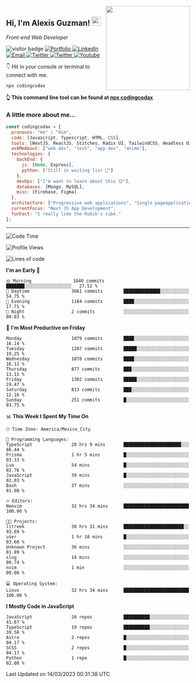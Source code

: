 <img align='right' src="https://media.giphy.com/media/M9gbBd9nbDrOTu1Mqx/giphy.gif" width="230">
<h2>Hi, I'm Alexis Guzman! <img src="https://media.giphy.com/media/hvRJCLFzcasrR4ia7z/giphy.gif" width="25px"></h2>
<p><em>Front-end Web Developer</em></p>

<p>
  <img src="https://visitor-badge.glitch.me/badge?page_id=a12989x.a12989x&left_color=black&right_color=gray" alt="visitor badge"/>
  <a href='https://www.codingcodax.dev/' target='_blank'>
    <img alt='Portfolio' src='https://img.shields.io/badge/Portfolio-black?logo=vercel&style=flat-square'>
  </a>
  <a href='https://linkedin.com/in/codingcodax/' target='_blank'>
    <img alt='LinkedIn' src='https://img.shields.io/badge/LinkedIn-black?logo=LinkedIn&style=flat-square'>
  </a>
  <a href='mailto:codingcodax@gmail.com' target='_blank'>
    <img alt='Email' src='https://img.shields.io/badge/Email-black?logo=Gmail&style=flat-square'>
  </a>
  <a href='https://twitter.com/codingcodax' target='_blank'>
    <img alt='Twitter' src='https://img.shields.io/badge/Twitter-black?logo=Twitter&style=flat-square'>
  </a>
  <a href='https://www.instagram.com/codingcodax/' target='_blank'>
    <img alt='Twitter' src='https://img.shields.io/badge/Instagram-black?logo=Instagram&style=flat-square'>
  </a>
  <a href='https://www.youtube.com/@codingcodax' target='_blank'>
    <img alt='Youtube' src='https://img.shields.io/badge/YouTube-black?logo=Youtube&style=flat-square'>
  </a>
</p>

👇 Hit in your console or terminal to connect with me.

```bash
npx codingcodax 
```
**👆 This command line tool can be found at [npx codingcodax](https://github.com/codingcodax/npx-codingcodax)**

<h3>A little more about me...</h3>

```javascript
const codingcodax = {
  pronouns: "He" | "Him",
  code: [Javascript, Typescript, HTML, CSS],
  tools: [NextJS, ReactJS, Stitches, Radix UI, TailwindCSS, Headless UI, Prisma],
  askMeAbout: ["web dev", "tech", "app dev", "anime"],
  technologies: {
    backEnd: {
      js: [Node, Express],
      python: ["Still in waiting list 🥲"]
    },
    devOps: ["I'm want to learn about this 😊"],
    databases: [Mongo, MySQL],
    misc: [Firebase, Figma]
  },
  architecture: ["Progressive web applications", "Single pageapplications"],
  currentFocus: "Next JS App Development",
  funFact: "I really like the Rubik's cube."
};
```

---

<!--START_SECTION:waka-->
![Code Time](http://img.shields.io/badge/Code%20Time-1%2C211%20hrs%2013%20mins-blue)

![Profile Views](http://img.shields.io/badge/Profile%20Views-5-blue)

![Lines of code](https://img.shields.io/badge/From%20Hello%20World%20I%27ve%20Written-6.5%20million%20lines%20of%20code-blue)

**I'm an Early 🐤** 

```text
🌞 Morning                1840 commits        ███████░░░░░░░░░░░░░░░░░░   27.52 % 
🌆 Daytime                3661 commits        ██████████████░░░░░░░░░░░   54.75 % 
🌃 Evening                1184 commits        ████░░░░░░░░░░░░░░░░░░░░░   17.71 % 
🌙 Night                  2 commits           ░░░░░░░░░░░░░░░░░░░░░░░░░   00.03 % 
```
📅 **I'm Most Productive on Friday** 

```text
Monday                   1079 commits        ████░░░░░░░░░░░░░░░░░░░░░   16.14 % 
Tuesday                  1287 commits        █████░░░░░░░░░░░░░░░░░░░░   19.25 % 
Wednesday                1078 commits        ████░░░░░░░░░░░░░░░░░░░░░   16.12 % 
Thursday                 877 commits         ███░░░░░░░░░░░░░░░░░░░░░░   13.11 % 
Friday                   1302 commits        █████░░░░░░░░░░░░░░░░░░░░   19.47 % 
Saturday                 813 commits         ███░░░░░░░░░░░░░░░░░░░░░░   12.16 % 
Sunday                   251 commits         █░░░░░░░░░░░░░░░░░░░░░░░░   03.75 % 
```


📊 **This Week I Spent My Time On** 

```text
🕑︎ Time Zone: America/Mexico_City

💬 Programming Languages: 
TypeScript               28 hrs 9 mins       ██████████████████████░░░   86.44 % 
Prisma                   1 hr 5 mins         █░░░░░░░░░░░░░░░░░░░░░░░░   03.33 % 
Lua                      54 mins             █░░░░░░░░░░░░░░░░░░░░░░░░   02.76 % 
JavaScript               39 mins             █░░░░░░░░░░░░░░░░░░░░░░░░   02.03 % 
Bash                     37 mins             ░░░░░░░░░░░░░░░░░░░░░░░░░   01.90 % 

🔥 Editors: 
Neovim                   32 hrs 34 mins      █████████████████████████   100.00 % 

🐱‍💻 Projects: 
litreek                  30 hrs 31 mins      ███████████████████████░░   93.69 % 
user                     1 hr 10 mins        █░░░░░░░░░░░░░░░░░░░░░░░░   03.60 % 
Unknown Project          36 mins             ░░░░░░░░░░░░░░░░░░░░░░░░░   01.89 % 
slug                     14 mins             ░░░░░░░░░░░░░░░░░░░░░░░░░   00.74 % 
nvim                     1 min               ░░░░░░░░░░░░░░░░░░░░░░░░░   00.08 % 

💻 Operating System: 
Linux                    32 hrs 34 mins      █████████████████████████   100.00 % 
```

**I Mostly Code in JavaScript** 

```text
JavaScript               20 repos            ██████████░░░░░░░░░░░░░░░   41.67 % 
TypeScript               19 repos            ██████████░░░░░░░░░░░░░░░   39.58 % 
Astro                    2 repos             █░░░░░░░░░░░░░░░░░░░░░░░░   04.17 % 
SCSS                     2 repos             █░░░░░░░░░░░░░░░░░░░░░░░░   04.17 % 
Python                   1 repo              █░░░░░░░░░░░░░░░░░░░░░░░░   02.08 % 
```




 Last Updated on 14/03/2023 00:31:38 UTC
<!--END_SECTION:waka-->
